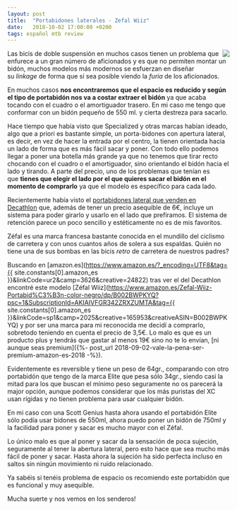 ```yaml
---
layout: post
title:  "Portabidones laterales - Zefal Wiiz"
date:   2018-10-02 17:00:00 +0200
tags: español mtb review
---
```


<a href='{{ site.constants[0].wsib }}/es/zefal%20wiiz'><img style="float: right;" src="https://i.imgur.com/tejFkXZm.jpg"></a>

Las bicis de doble suspensión en muchos casos tienen un problema que enfurece a un gran número de aficionados y es que no permiten montar un bidón, muchos modelos más modernos se esfuerzan en diseñar su *linkage* de forma que sí sea posible viendo la *furia* de los aficionados.

En muchos casos **nos encontraremos que el espacio es reducido y según el tipo de portabidón nos va a costar extraer el bidón** ya que acaba tocando con el cuadro o el amortiguador trasero. En mi caso me tengo que conformar con un bidón pequeño de 550 ml. y cierta destreza para sacarlo.

Hace tiempo que había visto que Specialized y otras marcas habían ideado, algo que a priori es bastante simple, un porta-bidones con apertura lateral, es decir, en vez de hacer la entrada por el centro, la tienen orientada hacia un lado de forma que es más fácil sacar y poner. Con todo ello podemos llegar a poner una botella más grande ya que no tenemos que tirar recto chocando con el cuadro o el amortiguador, sino orientando el bidón hacia el lado y tirando. A parte del precio, uno de los problemas que tenían es que **tienes que elegir el lado por el que quieres sacar el bidón en el momento de comprarlo** ya que el modelo es específico para cada lado.

Recientemente había visto el [portabidones lateral que venden en Decathlon](https://www.decathlon.es/portabidon-bicicleta-ciclismo-btwin-entrada-lateral-id_8500510.html) que, además de tener un precio asequible de 6€, incluye un sistema para poder girarlo y usarlo en el lado que prefiramos. El sistema de retención parece un poco sencillo y estéticamente no es de mis favoritos.

Zéfal es una marca francesa bastante conocida en el mundillo del ciclismo de carretera y con unos cuantos años de solera a sus espaldas. Quién no tiene una de sus bombas en las bicis *retro* de carretera de nuestros padres?

Buscando en [amazon.es](https://www.amazon.es/?_encoding=UTF8&tag={{ site.constants[0].amazon_es }}&linkCode=ur2&camp=3626&creative=24822) tras ver el del Decathlon encontré este modelo [Zéfal Wiiz](https://www.amazon.es/Zefal-Wiiz-Portabid%C3%B3n-color-negro/dp/B002BWPKYQ?psc=1&SubscriptionId=AKIAIVFGR342ZRXZUMTA&tag={{ site.constants[0].amazon_es }}&linkCode=sp1&camp=2025&creative=165953&creativeASIN=B002BWPKYQ) y por ser una marca para mi reconocida me decidí a comprarlo, sobretodo teniendo en cuenta el precio de 3,5€. Lo malo es que es un producto plus y tendrás que gastar al menos 19€ sino no te lo envían, [ni aunque seas premium]({%- post_url 2018-09-02-vale-la-pena-ser-premium-amazon-es-2018 -%}).

Evidentemente es reversible y tiene un peso de 64gr., comparando con otro portabidón que tengo de la marca Elite que pesa sólo 34gr., siendo casi la mitad para los que buscan el mínimo peso seguramente no os parecerá la major opción, aunque podemos considerar que los más puristas del XC usan rígidas y no tienen problema para usar cualquier bidón.

En mi caso con una Scott Genius hasta ahora usando el portabidón Elite sólo podía usar bidones de 550ml, ahora puedo poner un bidón de 750ml y la facilidad para poner y sacar es mucho mayor con el Zéfal.

Lo único malo es que al poner y sacar da la sensación de poca sujeción, seguramente al tener la abertura lateral, pero esto hace que sea mucho más fácil de poner y sacar. Hasta ahora la sujeción ha sido perfecta incluso en saltos sin ningún movimiento ni ruido relacionado.

Ya sabéis si tenéis problema de espacio os recomiendo este portabidón que es funcional y muy asequible.

Mucha suerte y nos vemos en los senderos!
